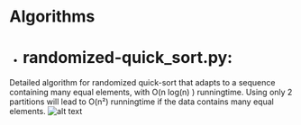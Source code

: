 # Algorithms
- # randomized-quick_sort.py: 

Detailed algorithm for randomized quick-sort that adapts to a sequence containing many equal elements, with O(n log(n) ) runningtime. Using only 2 partitions will lead to O(n²) runningtime if the data contains many equal elements.
![alt text](https://raw.githubusercontent.com/ilyasAr/Algorithms/branch/path/to/quicksort.png)



